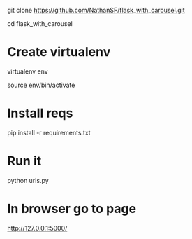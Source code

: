 git clone https://github.com/NathanSF/flask_with_carousel.git

cd flask_with_carousel

# Create virtualenv
virtualenv env

source env/bin/activate

# Install reqs
pip install -r requirements.txt

# Run it
python urls.py 

# In browser go to page
http://127.0.0.1:5000/
